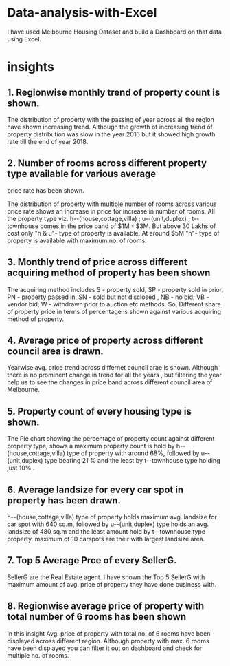 # Data-analysis-with-Excel
I have used Melbourne Housing Dataset and build a Dashboard on that data using Excel.


# insights

## 1. Regionwise monthly trend of property count is shown.

The distribution of property with the passing of year across all the region
have shown increasing trend. Although the growth of increasing trend of
property distribution was slow in the year 2016 but it showed high growth rate 
till the end of year 2018.

## 2. Number of rooms across different property type available for various average 
   price rate has been shown.

The distribution of property with multiple number of rooms across various price 
rate shows an increase in price for increase in number of rooms. All the property type 
viz. h--(house,cottage,villa) ; u--(unit,duplex) ; t--townhouse comes in the price 
band of $1M - $3M. But above 30 Lakhs of cost only "h & u"- type of property is available.
At around $5M "h"- type of property is available with maximum no. of rooms.

## 3. Monthly trend of price across different acquiring method of property has been shown

The acquiring method includes S - property sold, SP - property sold in prior, PN - property passed in, 
SN - sold but not disclosed , NB - no bid; VB - vendor bid; W - withdrawn prior to auction etc methods.
So, Different share of property price in terms of percentage is shown against various acquiring 
method of property.

## 4. Average price of property across different council area is drawn.

Yearwise avg. price trend across differnet council arae is shown. Although there is no prominent
change in trend for all the years , but filtering the year help us to see the changes in price 
band across different council area of Melbourne.

## 5. Property count of every housing type is shown.

The Pie chart showing the percentage of property count against different property type, shows
a maximum property count is hold by h--(house,cottage,villa) type of property with around 68%, 
followed by u--(unit,duplex) type bearing 21 % and the least by t--townhouse type holding just 10% .

## 6. Average landsize for every car spot in property has been drawn.

h--(house,cottage,villa) type of property holds maximum avg. landsize for car spot with 640 sq.m,
followed by u--(unit,duplex) type holds an avg. landsize of 480 sq.m and the least amount hold by
t--townhouse type property.
maximum of 10 carspots are their with largest landsize area.

## 7. Top 5 Average Prce of every SellerG.

SellerG are the Real Estate agent. I have shown the Top 5 SellerG with maximum 
amount of avg. price of property they have done business with.

## 8. Regionwise average price of property with total number of 6 rooms has been shown

In this insight Avg. price of property with total no. of 6 rooms have been displayed across different region.
Although property with max. 6 rooms have been displayed you can filter it out on 
dashboard and check for multiple no. of rooms.
